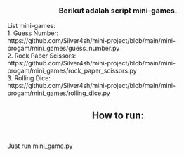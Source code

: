 <h3 align="center"> 
Berikut adalah script mini-games. 
</h3>

<p>
List mini-games: <br>
1. Guess Number: <br> 
https://github.com/Silver4sh/mini-project/blob/main/mini-progam/mini_games/guess_number.py <br> 
2. Rock Paper Scissors: <br> 
https://github.com/Silver4sh/mini-project/blob/main/mini-progam/mini_games/rock_paper_scissors.py <br> 
3. Rolling Dice: <br> https://github.com/Silver4sh/mini-project/blob/main/mini-progam/mini_games/rolling_dice.py
</p>

<h2 align='center'>
How to run:</h2><br>
<p>Just run mini_game.py</p>
